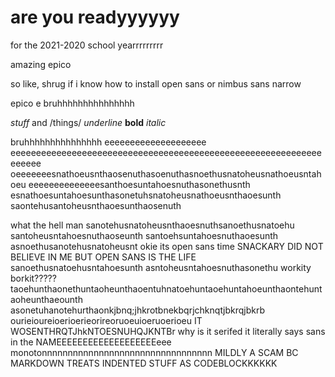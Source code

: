 
# are you readyyyyyy

for the 2021-2020 school yearrrrrrrrr


amazing
epico   

so like, shrug if i know how to install open sans or nimbus sans narrow

epico
e
bruhhhhhhhhhhhhhhh

*stuff* and /things/ _underline_ **bold** *italic*

bruhhhhhhhhhhhhhhh
eeeeeeeeeeeeeeeeeeee
eeeeeeeeeeeeeeeeeeeeeeeeeeeeeeeeeeeeeeeeeeeeeeeeeeeeeeeeeeeeeeeeeee
oeeeeeeesnathoeusnthaosenuthasoenuthasnoethusnatoheusnathoeusntahoeu
eeeeeeeeeeeeeesanthoesuntahoesnuthasonethusnth
esnathoesuntahoesunthasonetuhsnatoheusnathoeusnthaoesunth
saontehusantoheusnthaoesunthaosenuth

what the hell man
sanotehusnatoheusnthaoesnuthsanoethusnatoehu
santoheusntahoesnuthaoseunth
santoehsuntahoesnuthaoesunth
asnoethusanotehusnatoheusnt
okie its open sans time
SNACKARY DID NOT BELIEVE IN ME BUT OPEN SANS IS THE LIFE 
sanoethusnatoehusntahoesunth
asntoheusntahoesnuthasonethu
workity borkit?????
taoehunthaonethuntaoheunthaoentuhnatoehuntaoehuntahoeunthaontehuntaoheunthaeounth
asonetuhanotehurthaonkjbnq;jhkrotbnekbqrjchknqtjbkrqjbkrb
ourieioureioerioerieorireoruoeuioeruoerioeu
IT WOSENTHRQTJhkNTOESNUHQJKNTBr
why is it serifed 
it literally says sans in the NAMEEEEEEEEEEEEEEEEEEEeee
monotonnnnnnnnnnnnnnnnnnnnnnnnnnnnnnnnn
MILDLY A SCAM BC MARKDOWN TREATS INDENTED STUFF AS CODEBLOCKKKKKK

